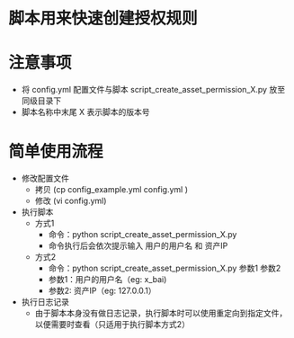 # 脚本用来快速创建授权规则

# 注意事项
 - 将 config.yml 配置文件与脚本 script_create_asset_permission_X.py 放至同级目录下
 - 脚本名称中末尾 X 表示脚本的版本号

# 简单使用流程
 - 修改配置文件 
    - 拷贝 (cp config_example.yml config.yml )
    - 修改 (vi config.yml)
 - 执行脚本
   - 方式1
     - 命令：python script_create_asset_permission_X.py
     - 命令执行后会依次提示输入 用户的用户名 和 资产IP
   - 方式2
     - 命令：python script_create_asset_permission_X.py 参数1 参数2
     - 参数1：用户的用户名（eg: x_bai)
     - 参数2: 资产IP（eg: 127.0.0.1）
 - 执行日志记录
   - 由于脚本本身没有做日志记录，执行脚本时可以使用重定向到指定文件，以便需要时查看（只适用于执行脚本方式2）

